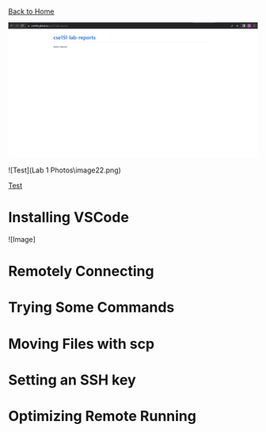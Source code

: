 [Back to Home](https://smhitle.github.io/cse15l-lab-reports/)

![Lab Screenshot](ss1.PNG)

![Test](Lab 1 Photos\image22.png)

[Test](lab-report-1-week-2.html)

# Installing VSCode

![Image]

# Remotely Connecting

# Trying Some Commands

# Moving Files with scp

# Setting an SSH key

# Optimizing Remote Running

